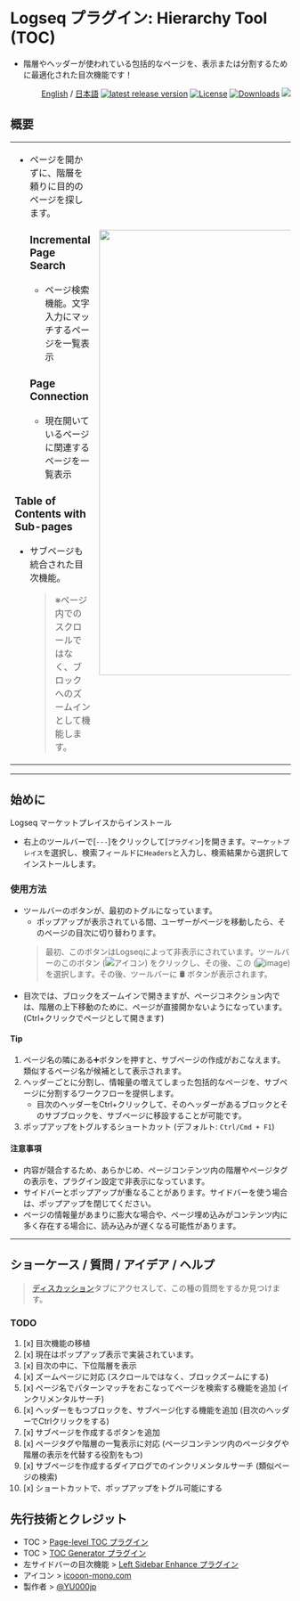 # Logseq プラグイン: Hierarchy Tool (TOC)

- 階層やヘッダーが使われている包括的なページを、表示または分割するために最適化された目次機能です！

<div align="right">
 
[English](https://github.com/YU000jp/logseq-plugin-hierarchy-tool) / [日本語](https://github.com/YU000jp/logseq-plugin-hierarchy-tool/blob/main/readme.ja.md) [![latest release version](https://img.shields.io/github/v/release/YU000jp/logseq-plugin-hierarchy-tool)](https://github.com/YU000jp/logseq-plugin-hierarchy-tool/releases) [![License](https://img.shields.io/github/license/YU000jp/logseq-plugin-hierarchy-tool?color=blue)](https://github.com/YU000jp/logseq-plugin-hierarchy-tool/LICENSE) [![Downloads](https://img.shields.io/github/downloads/YU000jp/logseq-plugin-hierarchy-tool/total.svg)](https://github.com/YU000jp/logseq-plugin-hierarchy-tool/releases)
<a href="https://www.buymeacoffee.com/yu000japan"><img src="https://img.buymeacoffee.com/button-api/?text=Buy me a pizza&emoji=🍕&slug=yu000japan&button_colour=FFDD00&font_colour=000000&font_family=Poppins&outline_colour=000000&coffee_colour=ffffff" /></a>
 </div>

## 概要

<table><tr><td>

- ページを開かずに、階層を頼りに目的のページを探します。
  ### **Incremental Page Search**
     - ページ検索機能。文字入力にマッチするページを一覧表示
  ### **Page Connection**
     - 現在開いているページに関連するページを一覧表示
### **Table of Contents with Sub-pages**
  - サブページも統合された目次機能。
    > ※ページ内でのスクロールではなく、ブロックへのズームインとして機能します。

</td>
<td><img src="https://github.com/user-attachments/assets/acaa22a4-8b3d-4934-aea2-201d924f9c46" height="800px" /></td>
</tr></table>

---

## 始めに

Logseq マーケットプレイスからインストール
  - 右上のツールバーで[`---`]をクリックして[`プラグイン`]を開きます。`マーケットプレイス`を選択し、検索フィールドに`Headers`と入力し、検索結果から選択してインストールします。

### 使用方法


- ツールバーのボタンが、最初のトグルになっています。
   - ポップアップが表示されている間、ユーザーがページを移動したら、そのページの目次に切り替わります。
   > 最初、このボタンはLogseqによって非表示にされています。ツールバーのこのボタン (![アイコン](https://github.com/YU000jp/logseq-plugin-bullet-point-custom-icon/assets/111847207/136f9d0f-9dcf-4942-9821-c9f692fcfc2f)) をクリックし、その後、この (![image](https://github.com/user-attachments/assets/1121f7af-b4f6-4bec-bfd3-1f3d2b97745e)) を選択します。その後、ツールバーに 🛢️ ボタンが表示されます。
- 目次では、ブロックをズームインで開きますが、ページコネクション内では、階層の上下移動のために、ページが直接開かないようになっています。(Ctrl+クリックでページとして開きます)


#### Tip

1. ページ名の隣にある➕ボタンを押すと、サブページの作成がおこなえます。類似するページ名が候補として表示されます。
1. ヘッダーごとに分割し、情報量の増えてしまった包括的なページを、サブページに分割するワークフローを提供します。
   - 目次のヘッダーをCtrl+クリックして、そのヘッダーがあるブロックとそのサブブロックを、サブページに移設することが可能です。
1. ポップアップをトグルするショートカット (デフォルト: `Ctrl/Cmd + F1`)

#### 注意事項

- 内容が競合するため、あらかじめ、ページコンテンツ内の階層やページタグの表示を、プラグイン設定で非表示になっています。
- サイドバーとポップアップが重なることがあります。サイドバーを使う場合は、ポップアップを閉じてください。
- ページの情報量があまりに膨大な場合や、ページ埋め込みがコンテンツ内に多く存在する場合に、読み込みが遅くなる可能性があります。

---

## ショーケース / 質問 / アイデア / ヘルプ

> [ディスカッション](https://github.com/YU000jp/logseq-plugin-hierarchy-tool/discussions)タブにアクセスして、この種の質問をするか見つけます。

### TODO

1. [x] 目次機能の移植
1. [x] 現在はポップアップ表示で実装されています。
1. [x] 目次の中に、下位階層を表示
1. [x] ズームページに対応 (スクロールではなく、ブロックズームにする)
1. [x] ページ名でパターンマッチをおこなってページを検索する機能を追加 (インクリメンタルサーチ)
1. [x] ヘッダーをもつブロックを、サブページ化する機能を追加 (目次のヘッダーでCtrlクリックをする)
1. [x] サブページを作成するボタンを追加
1. [x] ページタグや階層の一覧表示に対応 (ページコンテンツ内のページタグや階層の表示を代替する役割をもつ)
1. [x] サブページを作成するダイアログでのインクリメンタルサーチ (類似ページの検索)
1. [x] ショートカットで、ポップアップをトグル可能にする

## 先行技術とクレジット

- TOC > [Page-level TOC プラグイン](https://github.com/benjypng/logseq-toc-plugin)
- TOC > [TOC Generator プラグイン](https://github.com/sethyuan/logseq-plugin-tocgen)
- 左サイドバーの目次機能 > [Left Sidebar Enhance プラグイン](https://github.com/YU000jp/logseq-plugin-left-sidebar-enhance)
- アイコン > [icooon-mono.com](https://icooon-mono.com/10933-%e3%83%89%e3%83%a9%e3%83%a0%e7%bc%b6%e3%81%ae%e3%82%a2%e3%82%a4%e3%82%b3%e3%83%b32/)
- 製作者 > [@YU000jp](https://github.com/YU000jp)
